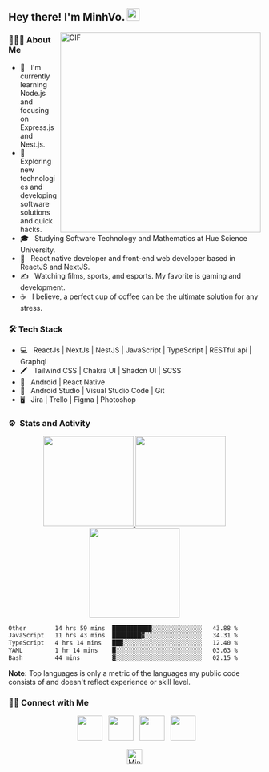 <h2> Hey there! I'm MinhVo. <img src="https://user-images.githubusercontent.com/49482201/126591888-470f4965-6629-4b15-ab27-70be72148fe4.gif" width="25"></h2>
<img align="right" alt="GIF" src="https://user-images.githubusercontent.com/49482201/126591963-c6972900-bfde-48d4-841d-d84ef26aaadf.gif" width="400"/>

<h3> 👨🏻‍💻 About Me </h3>

- 🔭 &nbsp; I'm currently learning Node.js and focusing on Express.js and Nest.js.
- 🤔 &nbsp; Exploring new technologies and developing software solutions and quick hacks.
- 🎓 &nbsp; Studying Software Technology and Mathematics at Hue Science University.
- 💼 &nbsp; React native developer and front-end web developer based in ReactJS and NextJS.
- ✍️ &nbsp; Watching films, sports, and esports. My favorite is gaming and development.
- ☕ &nbsp; I believe, a perfect cup of coffee can be the ultimate solution for any stress. 

<h3>🛠 Tech Stack</h3>

- 💻 &nbsp; ReactJs | NextJs | NestJS | JavaScript | TypeScript | RESTful api | Graphql
- 🖍️ &nbsp; Tailwind CSS | Chakra UI | Shadcn UI | SCSS
- 📱 &nbsp; Android | React Native
- 🔧 &nbsp; Android Studio | Visual Studio Code | Git
- 🖥 &nbsp; Jira | Trello | Figma | Photoshop




### ⚙️ &nbsp;Stats and Activity

<p align="center">
<a href="https://github.com/MinhOmega">
  <img height="180em" src="https://github-readme-stats-eight-theta.vercel.app/api?username=MinhOmega&show_icons=true&theme=dark&include_all_commits=true&count_private=true"/>
  <img height="180em" src="https://github-readme-stats-eight-theta.vercel.app/api/top-langs/?username=MinhOmega&layout=compact&langs_count=8&theme=dark"/>
  <img height="180em" src="https://streak-stats.demolab.com?user=MinhOmega&theme=dark&ring=EB5454"/>
  <!--START_SECTION:waka-->

```txt
Other        14 hrs 59 mins  ███████████░░░░░░░░░░░░░░   43.88 %
JavaScript   11 hrs 43 mins  ████████▓░░░░░░░░░░░░░░░░   34.31 %
TypeScript   4 hrs 14 mins   ███░░░░░░░░░░░░░░░░░░░░░░   12.40 %
YAML         1 hr 14 mins    █░░░░░░░░░░░░░░░░░░░░░░░░   03.63 %
Bash         44 mins         ▓░░░░░░░░░░░░░░░░░░░░░░░░   02.15 %
```

<!--END_SECTION:waka-->
</a>
</p>
  <b>Note:</b> Top languages is only a metric of the languages my public code consists of and doesn't reflect experience or skill level.
</p>


<h3> 🤝🏻 Connect with Me </h3>

<p align="center">
&nbsp; <a href="#" target="_blank" rel="noopener noreferrer"><img src="https://img.icons8.com/plasticine/100/000000/twitter.png" width="50" /></a>  
&nbsp; <a href="https://www.instagram.com/quangminnnn/" target="_blank" rel="noopener noreferrer"><img src="https://img.icons8.com/plasticine/100/000000/instagram-new.png" width="50" /></a>  
&nbsp; <a href="https://www.linkedin.com/in/minhvoomega/" target="_blank" rel="noopener noreferrer"><img src="https://img.icons8.com/plasticine/100/000000/linkedin.png" width="50" /></a>
&nbsp; <a href="mailto:vnqminh0502@gmail.com" target="_blank" rel="noopener noreferrer"><img src="https://img.icons8.com/plasticine/100/000000/gmail.png"  width="50" />
</p>

<p align="center"> <img height="30em" src="https://komarev.com/ghpvc/?username=MinhOmega&label=Profile%20views&color=0e75b6&style=flat" alt="MinhOmega" /> </p>
